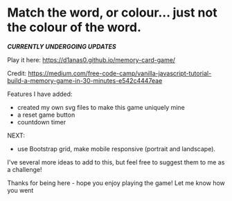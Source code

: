 # Match the word, or colour... just not the colour of the word. 

***CURRENTLY UNDERGOING UPDATES***

Play it here: https://d1anas0.github.io/memory-card-game/

Credit: https://medium.com/free-code-camp/vanilla-javascript-tutorial-build-a-memory-game-in-30-minutes-e542c4447eae

Features I have added: 
- created my own svg files to make this game uniquely mine
- a reset game button
- countdown timer 

NEXT: 
- use Bootstrap grid, make mobile responsive (portrait and landscape).  

I've several more ideas to add to this, but feel free to suggest them to me as a challenge! 

Thanks for being here - hope you enjoy playing the game! Let me know how you went
